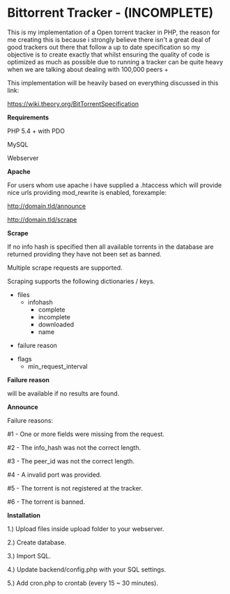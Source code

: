 Bittorrent Tracker - (INCOMPLETE)
=================

This is my implementation of a Open torrent tracker in PHP, the reason for me creating this is because i strongly believe
there isn't a great deal of good trackers out there that follow a up to date specification so my objective is to create exactly that whilst ensuring the quality of code is optimized as much as possible due to running a tracker can be quite heavy
when we are talking about dealing with 100,000 peers +

This implementation will be heavily based on everything discussed in this link:

https://wiki.theory.org/BitTorrentSpecification

<b>Requirements</b>

PHP 5.4 + with PDO

MySQL

Webserver 

<b>Apache</b>

For users whom use apache i have supplied a .htaccess which will provide nice urls providing mod_rewrite is enabled, forexample:

http://domain.tld/announce

http://domain.tld/scrape

<b>Scrape</b>

If no info hash is specified then all available torrents in the database are returned providing they have not been
set as banned.

Multiple scrape requests are supported.

Scraping supports the following dictionaries / keys.
 
 + files
   + infohash
     - complete
     - incomplete
     - downloaded
     - name
 - failure reason
 + flags
     - min_request_interval
    
<b>Failure reason</b> 

will be available if no results are found.

<b>Announce</b>

Failure reasons:

 #1 - One or more fields were missing from the request.
 
 #2 - The info_hash was not the correct length.
 
 #3 - The peer_id was not the correct length.
 
 #4 - A invalid port was provided.
 
 #5 - The torrent is not registered at the tracker.
 
 #6 - The torrent is banned.
  
<b>Installation</b>

1.) Upload files inside upload folder to your webserver.

2.) Create database.

3.) Import SQL.

4.) Update backend/config.php with your SQL settings.

5.) Add cron.php to crontab (every 15 ~ 30 minutes).